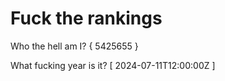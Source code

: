 # Fuck the rankings

Who the hell am I?
{ 5425655 }

What fucking year is it?
[ 2024-07-11T12:00:00Z ]

